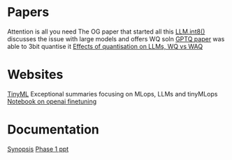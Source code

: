 # Papers
Attention is all you need The OG paper that started all this
[LLM.int8()](https://arxiv.org/pdf/2208.07339.pdf) discusses the issue with large models and offers WQ soln
[GPTQ paper](https://arxiv.org/pdf/2210.17323.pdf) was able to 3bit quantise it 
[Effects of quantisation on LLMs, WQ vs WAQ](https://arxiv.org/pdf/2303.08302.pdf)

# Websites
[TinyML](https://tinyml.substack.com/) Exceptional summaries focusing on MLops, LLMs and tinyMLops
[Notebook on openai finetuning](https://colab.research.google.com/drive/1_sGhwQ5BrbNIt0NpCb3JSrjyc7zKLKDe?usp=sharingscrollTo=BRcpq-fbHOeA)

# Documentation
[Synopsis](https://docs.google.com/document/d/1udl6QdMEn1-RZyWJcsuopNjfHUGedGvehUWOavb0aAs/edit?usp=drive_link)
[Phase 1 ppt](https://docs.google.com/presentation/d/1XOAV_Au52le07uXYJZQxmwT_GwvhFZjh/edit#slide=id.p6)